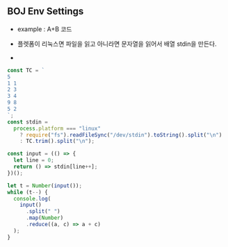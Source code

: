 ## BOJ Env Settings

- example : A+B 코드

- 플렛폼이 리눅스면 파일을 읽고 아니라면 문자열을 읽어서 배열 stdin을 만든다.
-

```js
const TC = `
5
1 1
2 3
3 4
9 8
5 2
`;
const stdin =
  process.platform === "linux"
    ? require("fs").readFileSync("/dev/stdin").toString().split("\n")
    : TC.trim().split("\n");

const input = (() => {
  let line = 0;
  return () => stdin[line++];
})();

let t = Number(input());
while (t--) {
  console.log(
    input()
      .split(" ")
      .map(Number)
      .reduce((a, c) => a + c)
  );
}
```
